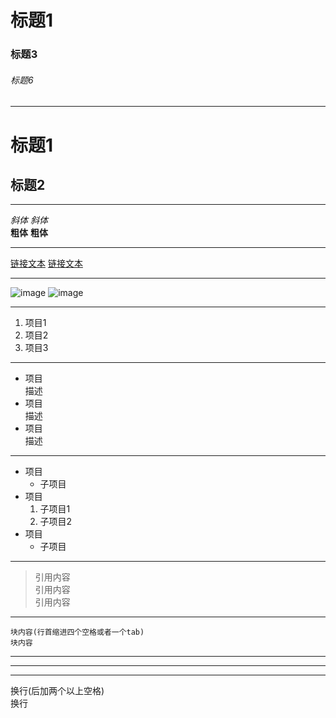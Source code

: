 # 标题1
### 标题3
###### 标题6
---
标题1
===
标题2
---

---

*斜体*  _斜体_  
**粗体**  __粗体__  

---


[链接文本][bing]
[链接文本](http://www.bing.com/ "链接标题")

---

![image][img1]
![image](http://www.bing.com/th?id=OS.RTNews_pc7tx8zZ_MSN9u_0&w=154&h=77&c=7&rs=2&qlt=80&pcl=f9f9f9&cdv=1&pid=PopNow "图片标题")

---

1. 项目1
2. 项目2
3. 项目3

---

* 项目  
  描述
* 项目  
  描述
* 项目  
  描述

---

* 项目
  - 子项目
* 项目
  1. 子项目1
  2. 子项目2
* 项目
  * 子项目

---

> 引用内容  
引用内容  
引用内容

---

    块内容(行首缩进四个空格或者一个tab)
    块内容

---

***

---

换行(后加两个以上空格)  
换行



[bing]: http://www.bing.com/ "链接标题"
[img1]: http://www.bing.com/th?id=OS.RTNews_pc7tx8zZ_MSN9u_0&w=154&h=77&c=7&rs=2&qlt=80&pcl=f9f9f9&cdv=1&pid=PopNow "图片标题"
